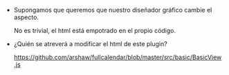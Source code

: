 - Supongamos que queremos que nuestro diseñador gráfico cambie el aspecto.

    No es trivial, el html está empotrado en el propio código.

- ¿Quién se atreverá a modificar el html de este plugin?

    https://github.com/arshaw/fullcalendar/blob/master/src/basic/BasicView.js
